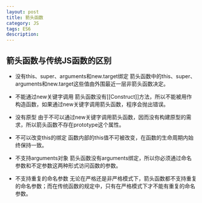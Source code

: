 ```yaml
---
layout: post
title: 箭头函数
category: JS
tags: ES6
description: 
---
```


## 箭头函数与传统JS函数的区别
- 没有this、super、arguments和new.target绑定
箭头函数中的this、super、arguments和new.target这些值由外围最近一层非箭头函数决定。

- 不能通过new关键字调用
箭头函数没有[[Construct]]方法，所以不能被用作构造函数，如果通过new关键字调用箭头函数，程序会抛出错误。

- 没有原型
由于不可以通过new关键字调用箭头函数，因而没有构建原型的需求，所以箭头函数不存在prototype这个属性。

- 不可以改变this的绑定
函数内部的this值不可被改变，在函数的生命周期内始终保持一致。

- 不支持arguments对象
箭头函数没有arguments绑定，所以你必须通过命名参数和不定参数这两种形式访问函数的参数。

- 不支持重复的命名参数
无论在严格还是非严格模式下，箭头函数都不支持重复的命名参数；而在传统函数的规定中，只有在严格模式下才不能有重复的命名参数。
